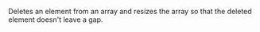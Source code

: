 Deletes an element from an array and resizes the array so that the deleted element doesn't leave a gap.